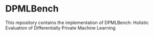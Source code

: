 # DPMLBench
This repository contains the implementation of DPMLBench: Holistic Evaluation of Differentially Private Machine Learning
